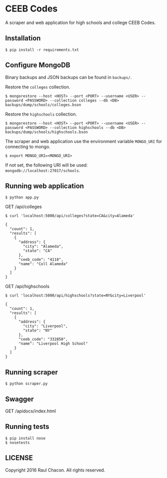 # CEEB Codes

A scraper and web application for high schools and college CEEB Codes.


## Installation

```
$ pip install -r requirements.txt
```


## Configure MongoDB

Binary backups and JSON backups can be found in `backups/`.

Restore the `colleges` collection.

```
$ mongorestore --host <HOST> --port <PORT> --username <USER> --password <PASSWORD> --collection colleges --db <DB> backups/dump/schools/colleges.bson
```

Restore the `highschools` collection.

```
$ mongorestore --host <HOST> --port <PORT> --username <USER> --password <PASSWORD> --collection highschools --db <DB> backups/dump/schools/highschools.bson
```

The scraper and web application use the environment variable `MONGO_URI` for connecting to mongo.

```
$ export MONGO_URI=<MONGO_URI>
```

If not set, the following URI will be used: `mongodb://localhost:27017/schools`.


## Running web application

```
$ python app.py
```

GET /api/colleges

```
$ curl 'localhost:5000/api/colleges?state=CA&city=Alameda'
```

```
{
  "count": 1,
  "results": [
    {
      "address": {
        "city": "Alameda",
        "state": "CA"
      },
      "ceeb_code": "4118",
      "name": "Coll Alameda"
    }
  ]
}
```

GET /api/highschools

```
$ curl 'localhost:5000/api/highschools?state=NY&city=Liverpool'
```

```
{
  "count": 1,
  "results": [
    {
      "address": {
        "city": "Liverpool",
        "state": "NY"
      },
      "ceeb_code": "332850",
      "name": "Liverpool High School"
    }
  ]
}
```


## Running scraper

```
$ python scraper.py
```


## Swagger

GET /apidocs/index.html


## Running tests

```
$ pip install nose
$ nosetests
```


## LICENSE

Copyright 2016 Raul Chacon. All rights reserved.

